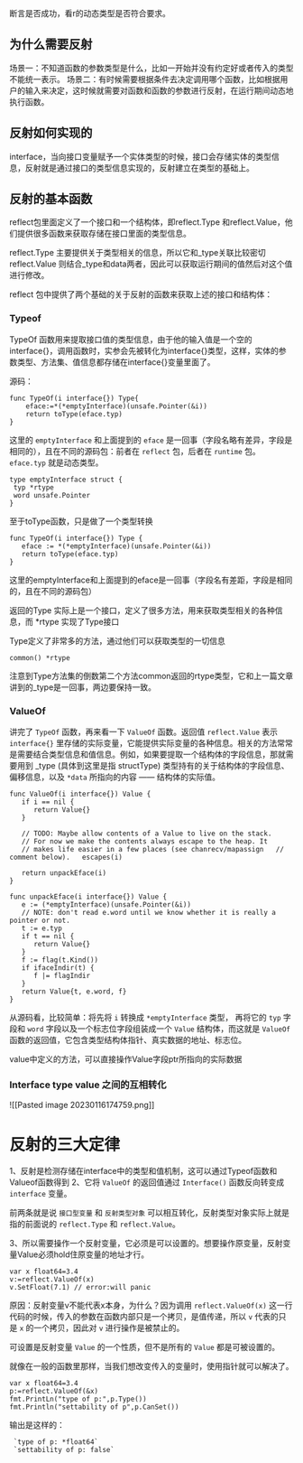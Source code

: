 
断言是否成功，看r的动态类型是否符合要求。

## 为什么需要反射

场景一：不知道函数的参数类型是什么，比如一开始并没有约定好或者传入的类型不能统一表示。
场景二：有时候需要根据条件去决定调用哪个函数，比如根据用户的输入来决定，这时候就需要对函数和函数的参数进行反射，在运行期间动态地执行函数。


## 反射如何实现的

interface，当向接口变量赋予一个实体类型的时候，接口会存储实体的类型信息，反射就是通过接口的类型信息实现的，反射建立在类型的基础上。


## 反射的基本函数

reflect包里面定义了一个接口和一个结构体，即reflect.Type 和reflect.Value，他们提供很多函数来获取存储在接口里面的类型信息。

reflect.Type 主要提供关于类型相关的信息，所以它和_type关联比较密切
reflect.Value 则结合_type和data两者，因此可以获取运行期间的值然后对这个值进行修改。

reflect 包中提供了两个基础的关于反射的函数来获取上述的接口和结构体：

### Typeof

TypeOf 函数用来提取接口值的类型信息，由于他的输入值是一个空的interface{}，调用函数时，实参会先被转化为interface{}类型，这样，实体的参数类型、方法集、值信息都存储在interface{}变量里面了。

源码：

```
func TypeOf(i interface{}) Type{
	eface:=*(*emptyInterface)(unsafe.Pointer(&i))
	return toType(eface.typ)
}
```


这里的 `emptyInterface` 和上面提到的 `eface` 是一回事（字段名略有差异，字段是相同的），且在不同的源码包：前者在 `reflect` 包，后者在 `runtime` 包。 `eface.typ` 就是动态类型。

```
type emptyInterface struct {
 typ *rtype
 word unsafe.Pointer
}
```

至于toType函数，只是做了一个类型转换

```
func TypeOf(i interface{}) Type {  
   eface := *(*emptyInterface)(unsafe.Pointer(&i))  
   return toType(eface.typ)  
}
```

这里的emptyInterface和上面提到的eface是一回事（字段名有差距，字段是相同的，且在不同的源码包）

返回的Type 实际上是一个接口，定义了很多方法，用来获取类型相关的各种信息，而 *rtype 实现了Type接口

Type定义了非常多的方法，通过他们可以获取类型的一切信息

```
common() *rtype
```

注意到Type方法集的倒数第二个方法common返回的rtype类型，它和上一篇文章讲到的_type是一回事，两边要保持一致。




### ValueOf

讲完了 `TypeOf` 函数，再来看一下 `ValueOf` 函数。返回值 `reflect.Value` 表示 `interface{}` 里存储的实际变量，它能提供实际变量的各种信息。相关的方法常常是需要结合类型信息和值信息。例如，如果要提取一个结构体的字段信息，那就需要用到 _type (具体到这里是指 structType) 类型持有的关于结构体的字段信息、偏移信息，以及 `*data` 所指向的内容 —— 结构体的实际值。

```
func ValueOf(i interface{}) Value {  
   if i == nil {  
      return Value{}  
   }  
  
   // TODO: Maybe allow contents of a Value to live on the stack.  
   // For now we make the contents always escape to the heap. It  
   // makes life easier in a few places (see chanrecv/mapassign   // comment below).   escapes(i)  
  
   return unpackEface(i)  
}

func unpackEface(i interface{}) Value {  
   e := (*emptyInterface)(unsafe.Pointer(&i))  
   // NOTE: don't read e.word until we know whether it is really a pointer or not.  
   t := e.typ  
   if t == nil {  
      return Value{}  
   }  
   f := flag(t.Kind())  
   if ifaceIndir(t) {  
      f |= flagIndir  
   }  
   return Value{t, e.word, f}  
}
```

从源码看，比较简单：将先将 `i` 转换成 `*emptyInterface` 类型， 再将它的 `typ` 字段和 `word` 字段以及一个标志位字段组装成一个 `Value` 结构体，而这就是 `ValueOf`函数的返回值，它包含类型结构体指针、真实数据的地址、标志位。

value中定义的方法，可以直接操作Value字段ptr所指向的实际数据




### Interface type value 之间的互相转化

![[Pasted image 20230116174759.png]]


# 反射的三大定律

1、反射是检测存储在interface中的类型和值机制，这可以通过Typeof函数和Valueof函数得到
2、它将 `ValueOf` 的返回值通过 `Interface()` 函数反向转变成 `interface` 变量。

前两条就是说 `接口型变量` 和 `反射类型对象` 可以相互转化，反射类型对象实际上就是指的前面说的 `reflect.Type` 和 `reflect.Value`。

3、所以需要操作一个反射变量，它必须是可以设置的。想要操作原变量，反射变量Value必须hold住原变量的地址才行。

```
var x float64=3.4
v:=reflect.ValueOf(x)
v.SetFloat(7.1) // error:will panic
```

原因：反射变量v不能代表x本身，为什么？因为调用 `reflect.ValueOf(x)` 这一行代码的时候，传入的参数在函数内部只是一个拷贝，是值传递，所以 `v` 代表的只是 `x` 的一个拷贝，因此对 `v` 进行操作是被禁止的。

可设置是反射变量 `Value` 的一个性质，但不是所有的 `Value` 都是可被设置的。

就像在一般的函数里那样，当我们想改变传入的变量时，使用指针就可以解决了。

```
var x float64=3.4
p:=reflect.ValueOf(&x)
fmt.PrintLn("type of p:",p.Type())
fmt.Println("settability of p",p.CanSet())

```

输出是这样的：

```
 `type of p: *float64` 
 `settability of p: false`
```

